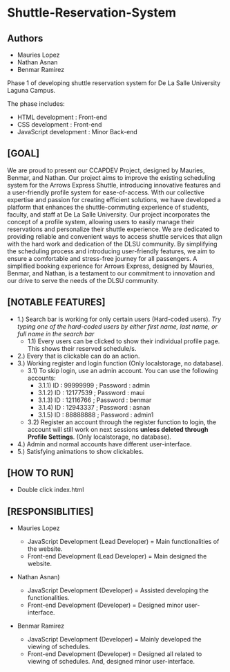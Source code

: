 # Shuttle-Reservation-System
## Authors
- Mauries Lopez
- Nathan Asnan 
- Benmar Ramirez

Phase 1 of developing shuttle reservation system for De La Salle University Laguna Campus.

The phase includes:
- HTML development : Front-end
- CSS development : Front-end
- JavaScript development : Minor Back-end

**[GOAL]**
-
We are proud to present our CCAPDEV Project, designed by Mauries, Benmar, and Nathan. Our project aims to improve the existing scheduling system for the Arrows Express Shuttle, introducing innovative features and a user-friendly profile system for ease-of-access.
With our collective expertise and passion for creating efficient solutions, we have developed a platform that enhances the shuttle-commuting experience of students, faculty, and staff at De La Salle University. Our project incorporates the concept of a profile system, allowing users to easily manage their reservations and personalize their shuttle experience.
We are dedicated to providing reliable and convenient ways to access shuttle services that align with the hard work and dedication of the DLSU community. By simplifying the scheduling process and introducing user-friendly features, we aim to ensure a comfortable and stress-free journey for all passengers.
A simplified booking experience for Arrows Express, designed by Mauries, Benmar, and Nathan, is a testament to our commitment to innovation and our drive to serve the needs of the DLSU community. 

**[NOTABLE FEATURES]**
-
- 1.) Search bar is working for only certain users (Hard-coded users). *Try typing one of the hard-coded users by either first name, last name, or full name in the search bar*
   - 1.1) Every users can be clicked to show their individual profile page. This shows their reserved schedule/s.
- 2.) Every that is clickable can do an action.
- 3.) Working register and login function (Only localstorage, no database).
   - 3.1) To skip login, use an admin account. You can use the following accounts:
     - 3.1.1) ID : 99999999 ; Password : admin
     - 3.1.2) ID : 12177539 ; Password : maui
     - 3.1.3) ID : 12116766 ; Password : benmar
     - 3.1.4) ID : 12943337 ; Password : asnan
     - 3.1.5) ID : 88888888 ; Password : admin1
   - 3.2) Register an account through the register function to login, 
          the account will still work on next sessions **unless deleted through Profile Settings**. (Only localstorage, no database).
- 4.) Admin and normal accounts have different user-interface.
- 5.) Satisfying animations to show clickables.

**[HOW TO RUN]**
-
- Double click index.html

**[RESPONSIBLITIES]**
-
- Mauries Lopez
    - JavaScript Development (Lead Developer) = Main functionalities of the website.
    - Front-end Development (Lead Developer) = Main designed the website.

- Nathan Asnan)
    - JavaScript Development (Developer) = Assisted developing the functionalities.
    - Front-end Development (Developer) = Designed minor user-interface.
 
- Benmar Ramirez
    - JavaScript Development (Developer) = Mainly developed the viewing of schedules.
    - Front-end Development (Developer) = Designed all related to viewing of schedules. And, designed minor user-interface.
